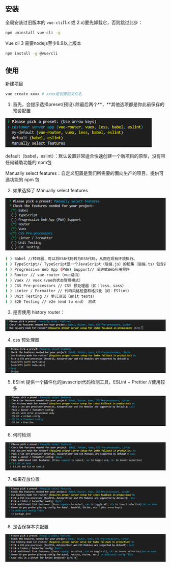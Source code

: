 ## 安装

全局安装过旧版本的 `vue-cli`(1.x 或 2.x)要先卸载它，否则跳过此步：

~~~bash
npm uninstall vue-cli -g
~~~

Vue cli 3 需要nodejs至少8.9以上版本

~~~bash
npm install -g @vue/cli
~~~

## 使用

新建项目

~~~bash
vue create xxxx # xxxx是创建的文件名
~~~

1. 首先，会提示选择preset(预设).除最后两个**，**其他选项都是你此前保存的预设配置

![](./images/02.png)

default（babel，eslint）：默认设置非常适合快速创建一个新项目的原型，没有带任何辅助功能的 npm包

Manually select features：自定义配置是我们所需要的面向生产的项目，提供可选功能的 npm 包

2. 如果选择了 Manually select features

![](./images/03.png)

~~~bash
( ) Babel //转码器，可以将ES6代码转为ES5代码，从而在现有环境执行。 
( ) TypeScript// TypeScript是一个JavaScript（后缀.js）的超集（后缀.ts）包含并扩展了 JavaScript 的语法，需要被编译输出为 JavaScript在浏览器运行，目前较少人再用
( ) Progressive Web App (PWA) Support// 渐进式Web应用程序
( ) Router // vue-router（vue路由）
( ) Vuex // vuex（vue的状态管理模式）
( ) CSS Pre-processors // CSS 预处理器（如：less、sass）
( ) Linter / Formatter // 代码风格检查和格式化（如：ESlint）
( ) Unit Testing // 单元测试（unit tests）
( ) E2E Testing // e2e（end to end） 测试
~~~

3. 是否使用 history router：

![](./images/04.png)

4.  css 预处理器

![](./images/05.png)

5. ESlint	提供一个插件化的javascript代码检测工具，ESLint + Prettier //使用较多

![](images/06.png)

6. 何时检测

![](images/07.png)

7. 如果存放位置

![](./images/08.png)

8. 是否保存本次配置

![](./images/09.png)

